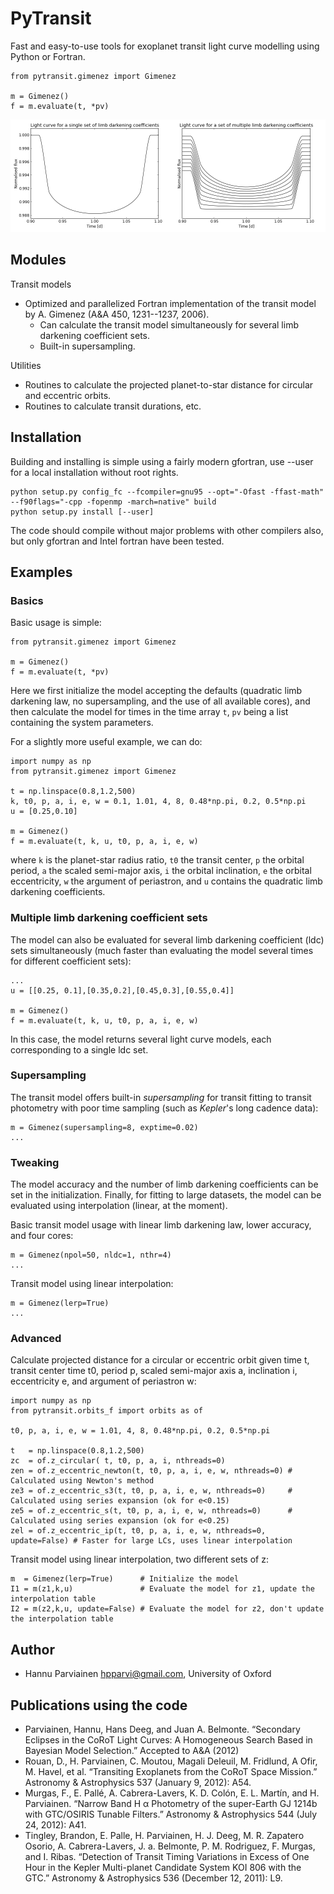 PyTransit
=========

Fast and easy-to-use tools for exoplanet transit light curve modelling using Python or Fortran.


    from pytransit.gimenez import Gimenez
    
    m = Gimenez()
    f = m.evaluate(t, *pv)

![](notebooks/model_example_1.png)

Modules
-------
Transit models
  - Optimized and parallelized Fortran implementation of the transit model by A. Gimenez (A&A 450, 1231--1237, 2006).
    - Can calculate the transit model simultaneously for several limb darkening coefficient sets.
    - Built-in supersampling.

Utilities
  - Routines to calculate the projected planet-to-star distance for circular and eccentric orbits.
  - Routines to calculate transit durations, etc.

Installation
------------
Building and installing is simple using a fairly modern gfortran, use --user for a local installation without root rights.

    python setup.py config_fc --fcompiler=gnu95 --opt="-Ofast -ffast-math" --f90flags="-cpp -fopenmp -march=native" build
    python setup.py install [--user]
    
The code should compile without major problems with other compilers also, but only gfortran and Intel fortran have been tested.

Examples
--------
### Basics
Basic usage is simple:

    from pytransit.gimenez import Gimenez
    
    m = Gimenez()
    f = m.evaluate(t, *pv)

Here we first initialize the model accepting the defaults (quadratic limb darkening law, no supersampling, 
and the use of all available cores), and then calculate the model for times in the time array `t`, `pv` being 
a list containing the system parameters.

For a slightly more useful example, we can do:

    import numpy as np
    from pytransit.gimenez import Gimenez
    
    t = np.linspace(0.8,1.2,500)
    k, t0, p, a, i, e, w = 0.1, 1.01, 4, 8, 0.48*np.pi, 0.2, 0.5*np.pi
    u = [0.25,0.10]

    m = Gimenez()
    f = m.evaluate(t, k, u, t0, p, a, i, e, w)

where `k` is the planet-star radius ratio, `t0` the transit center, `p` the orbital period, `a` the scaled
semi-major axis, `i` the orbital inclination, `e` the orbital eccentricity, `w` the argument of periastron,
and `u` contains the quadratic limb darkening coefficients.

### Multiple limb darkening coefficient sets

The model can also be evaluated for several limb darkening coefficient (ldc) sets simultaneously (much faster than
evaluating the model several times for different coefficient sets):

    ...
    u = [[0.25, 0.1],[0.35,0.2],[0.45,0.3],[0.55,0.4]]

    m = Gimenez()
    f = m.evaluate(t, k, u, t0, p, a, i, e, w)
    
In this case, the model returns several light curve models, each corresponding to a single ldc set.

### Supersampling
The transit model offers built-in *supersampling* for transit fitting to transit photometry with poor time 
sampling (such as *Kepler*'s long cadence data):

    m = Gimenez(supersampling=8, exptime=0.02)
    ...

### Tweaking
The model accuracy and the number of limb darkening coefficients can be set in the initialization. 
Finally, for fitting to large datasets, the model can be evaluated using interpolation (linear, at the moment). 

Basic transit model usage with linear limb darkening law, lower accuracy, and four cores:

    m = Gimenez(npol=50, nldc=1, nthr=4)
    ...
      
Transit model using linear interpolation:

    m = Gimenez(lerp=True)
    ...


### Advanced

Calculate projected distance for a circular or eccentric orbit given time t, transit center time t0, period p, 
scaled semi-major axis a, inclination i, eccentricity e, and argument of periastron w:

    import numpy as np
    from pytransit.orbits_f import orbits as of

    t0, p, a, i, e, w = 1.01, 4, 8, 0.48*np.pi, 0.2, 0.5*np.pi

    t   = np.linspace(0.8,1.2,500)
    zc  = of.z_circular( t, t0, p, a, i, nthreads=0)                  
    zen = of.z_eccentric_newton(t, t0, p, a, i, e, w, nthreads=0) # Calculated using Newton's method
    ze3 = of.z_eccentric_s3(t, t0, p, a, i, e, w, nthreads=0)     # Calculated using series expansion (ok for e<0.15)
    ze5 = of.z_eccentric_s(t, t0, p, a, i, e, w, nthreads=0)      # Calculated using series expansion (ok for e<0.25)
    zel = of.z_eccentric_ip(t, t0, p, a, i, e, w, nthreads=0, update=False) # Faster for large LCs, uses linear interpolation

Transit model using linear interpolation, two different sets of z:

    m  = Gimenez(lerp=True)      # Initialize the model
    I1 = m(z1,k,u)               # Evaluate the model for z1, update the interpolation table
    I2 = m(z2,k,u, update=False) # Evaluate the model for z2, don't update the interpolation table
    
Author
------
  - Hannu Parviainen <hpparvi@gmail.com>, University of Oxford

Publications using the code
----------------------------
  - Parviainen, Hannu, Hans Deeg, and Juan A. Belmonte. “Secondary Eclipses in the CoRoT Light Curves: A Homogeneous Search Based in Bayesian Model Selection.” Accepted to A&A (2012)
  - Rouan, D., H. Parviainen, C. Moutou, Magali Deleuil, M. Fridlund, A Ofir, M. Havel, et al. “Transiting Exoplanets from the CoRoT Space Mission.” Astronomy & Astrophysics 537 (January 9, 2012): A54.
  - Murgas, F., E. Pallé, A. Cabrera-Lavers, K. D. Colón, E. L. Martín, and H. Parviainen. “Narrow Band H α Photometry of the super-Earth GJ 1214b with GTC/OSIRIS Tunable Filters.” Astronomy & Astrophysics 544 (July 24, 2012): A41.
  - Tingley, Brandon, E. Palle, H. Parviainen, H. J. Deeg, M. R. Zapatero Osorio, A. Cabrera-Lavers, J. a. Belmonte, P. M. Rodriguez, F. Murgas, and I. Ribas. “Detection of Transit Timing Variations in Excess of One Hour in the Kepler Multi-planet Candidate System KOI 806 with the GTC.” Astronomy & Astrophysics 536 (December 12, 2011): L9.
